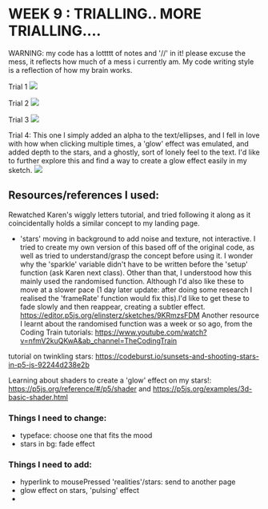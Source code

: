 # WEEK 9 : TRIALLING.. MORE TRIALLING....
WARNING: my code has a lottttt of notes and '//' in it! please excuse the mess, it reflects how much of a mess i currently am. My code writing style is a reflection of how my brain works. 

Trial 1
<img src="trial1.JPG">

Trial 2
<img src="trial2.JPG">

Trial 3
<img src="trial3.JPG">

Trial 4: This one I simply added an alpha to the text/ellipses, and I fell in love with how when clicking multiple times, a 'glow' effect was emulated, and added depth to the stars, and a ghostly, sort of lonely feel to the text. I'd like to further explore this and find a way to create a glow effect easily in my sketch. 
<img src="trial4.JPG">


## Resources/references I used:

Rewatched Karen's wiggly letters tutorial, and tried following it along as it coincidentally holds a similar concept to my landing page. 

- 'stars' moving in background to add noise and texture, not interactive. I tried to create my own version of this based off of the original code, as well as tried to understand/grasp the concept before using it. 
I wonder why the 'sparkle' variable didn't have to be written before the 'setup' function (ask Karen next class). Other than that, I understood how this mainly used the randomised function. Although I'd also like these to move at a slower pace (1 day later update: after doing some research I realised the 'frameRate' function would fix this).I'd like to get these to fade slowly and then reappear, creating a subtler effect. 
https://editor.p5js.org/elinsterz/sketches/9KRmzsFDM
Another resource I learnt about the randomised function was a week or so ago, from the Coding Train tutorials: https://www.youtube.com/watch?v=nfmV2kuQKwA&ab_channel=TheCodingTrain

tutorial on twinkling stars: https://codeburst.io/sunsets-and-shooting-stars-in-p5-js-92244d238e2b

Learning about shaders to create a 'glow' effect on my stars!: https://p5js.org/reference/#/p5/shader and https://p5js.org/examples/3d-basic-shader.html

### Things I need to change:
- typeface: choose one that fits the mood
- stars in bg: fade effect

### Things I need to add: 
- hyperlink to mousePressed 'realities'/stars: send to another page
- glow effect on stars, 'pulsing' effect
- 

